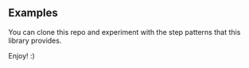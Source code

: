 ## Examples

You can clone this repo and experiment with the step patterns that this library provides.

Enjoy! :)

